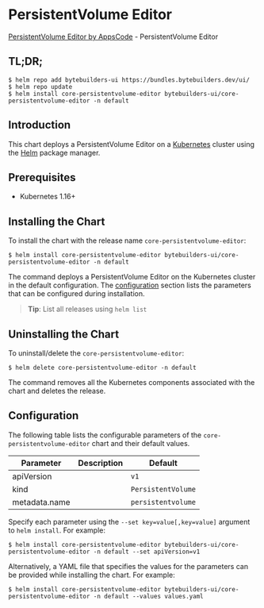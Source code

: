 # PersistentVolume Editor

[PersistentVolume Editor by AppsCode](https://byte.builders) - PersistentVolume Editor

## TL;DR;

```console
$ helm repo add bytebuilders-ui https://bundles.bytebuilders.dev/ui/
$ helm repo update
$ helm install core-persistentvolume-editor bytebuilders-ui/core-persistentvolume-editor -n default
```

## Introduction

This chart deploys a PersistentVolume Editor on a [Kubernetes](http://kubernetes.io) cluster using the [Helm](https://helm.sh) package manager.

## Prerequisites

- Kubernetes 1.16+

## Installing the Chart

To install the chart with the release name `core-persistentvolume-editor`:

```console
$ helm install core-persistentvolume-editor bytebuilders-ui/core-persistentvolume-editor -n default
```

The command deploys a PersistentVolume Editor on the Kubernetes cluster in the default configuration. The [configuration](#configuration) section lists the parameters that can be configured during installation.

> **Tip**: List all releases using `helm list`

## Uninstalling the Chart

To uninstall/delete the `core-persistentvolume-editor`:

```console
$ helm delete core-persistentvolume-editor -n default
```

The command removes all the Kubernetes components associated with the chart and deletes the release.

## Configuration

The following table lists the configurable parameters of the `core-persistentvolume-editor` chart and their default values.

|   Parameter   | Description |      Default       |
|---------------|-------------|--------------------|
| apiVersion    |             | `v1`               |
| kind          |             | `PersistentVolume` |
| metadata.name |             | `persistentvolume` |


Specify each parameter using the `--set key=value[,key=value]` argument to `helm install`. For example:

```console
$ helm install core-persistentvolume-editor bytebuilders-ui/core-persistentvolume-editor -n default --set apiVersion=v1
```

Alternatively, a YAML file that specifies the values for the parameters can be provided while
installing the chart. For example:

```console
$ helm install core-persistentvolume-editor bytebuilders-ui/core-persistentvolume-editor -n default --values values.yaml
```
